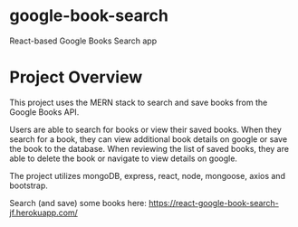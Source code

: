 # google-book-search
React-based Google Books Search app

# Project Overview
This project uses the MERN stack to search and save books from the Google Books API. 

Users are able to search for books or view their saved books.  When they search for a book, they can view additional book details on google or save the book to the database. When reviewing the list of saved books, they are able to delete the book or navigate to view details on google. 

The project utilizes mongoDB, express, react, node, mongoose, axios and bootstrap.

Search (and save) some books here: https://react-google-book-search-jf.herokuapp.com/ 
